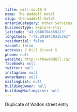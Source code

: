```yaml
---
title: mill-south-2
name: The Waddell Hotel
slug: the-waddell-hotel
ontarioCategory: Other Services
businessType: explore-stay
latitude: "43.9506704359223"
longitude: "-78.2918438315392"
residential: false
vacant: false
address: 2 Mill Street S
phone: null
website: http://thewaddell.ca/
facebook: null
twitter: null
instagram: null
ownerName: null
mailingList: null
buildingOwner: null
buildingMailingList: null
---
```

Duplicate of Walton street entry
